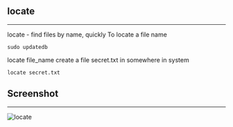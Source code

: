 ## locate

**********


locate - find files by name, quickly
To locate a file name


```````
sudo updatedb
````````````

locate file_name
create a file secret.txt in somewhere in system


````
locate secret.txt
``````

## Screenshot
***************

![locate](screenshots/locate.jpg)

